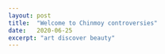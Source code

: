 ```yaml
---
layout: post
title:  "Welcome to Chinmoy controversies"
date:   2020-06-25
excerpt: "art discover beauty"
---
```

